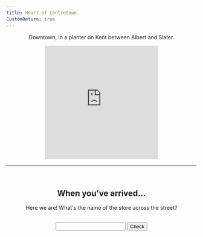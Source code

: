 ```yaml
---
title: Heart of Centretown
CustomReturn: true
---
```


<div style="text-align:center">
  <p align="center">
    Downtown, in a planter on Kent between Albert and Slater.
  </p>
</div>

<div style="text-align:center">
<iframe src="https://www.google.com/maps/embed?pb=!1m18!1m12!1m3!1d4710.025622366988!2d-75.70739115844336!3d45.41744562661835!2m3!1f0!2f0!3f0!3m2!1i1024!2i768!4f13.1!3m3!1m2!1s0x0%3A0x0!2zNDXCsDI1JzAzLjMiTiA3NcKwNDInMTQuMiJX!5e0!3m2!1sen!2sca!4v1535345331391" width="300" height="300" frameborder="0" style="border:0" allowfullscreen></iframe>
</div>
  
<hr>
  
<br>
<div style="text-align:center">
  <p align="center">
    <h2>When you've arrived...</h2>
    Here we are! What's the name of the store across the street?
  </p>
</div>
<br>

<div style="text-align:center">
  <form id="FirstQ" onSubmit="dogs(); return false;">
    <input type="text" id="answer" name="user_name" />
    <input type="button" value="Check" onclick="dogs(); return false;" />
  </form>
</div>

<div style="text-align:center">
  <p id="demo"></p>
</div>

<div id="FirstAnswer" style="display: none; text-align:center">
  <hr>
  <h2>A closer look</h2>
  <img id="imgFirstAnswer" src="none.jpg" height="534" width="300">
</div>  

<div id="SecondAnswer" style="display: none; text-align:center">
  <hr>
  <h2>The last step</h2>
  Find your gentleman friend and say to him the magical phrase:
  <b><font color='rgb(223, 226, 36)'>
  <p id="DecodedMessage"></p>
  </b></font>
</div>  
  
<script>
function dogs() {
    var text = document.getElementById("FirstQ").elements[0].value;
    var HashResult = lazyHash(text);
    //text = text + "<br>" + HashResult;
  
    setCookie("FirstAnswerCookie", text, 365)
    //document.getElementById("demo").innerHTML = text;
  
  if (HashResult == 229439158001674) 
  {
    document.getElementById("demo").innerHTML = "Success!";
    document.getElementById("imgFirstAnswer").src = f("img.jpg");
    document.getElementById("FirstAnswer").style.display = "block";
  }
  else 
  {
    document.getElementById("demo").innerHTML = "Try again :( <br> (Your last try was: \"" + text + "\")";
    document.getElementById("FirstAnswer").style.display = "none";
  }
}
  
function f(ta) {
 //Cheater!!
 //alert("/" + parseInt((lazyHash("1510129177")-lazyHash("crumblies") + 31)/1000000000) + "/" + ta);
 return "/" + parseInt((lazyHash("1510129177")-lazyHash("crumblies") + 31)/1000000000) + "/" + ta;
} 

function lazyHash(InString) {
    var hash = 5381;
    for(var i = 0; i < InString.length; i++)
    {
       hash = hash*33 + InString.charCodeAt(i);
    }
    return hash;
}

function setCookie(cname, cvalue, exdays) {
    var d = new Date();
    d.setTime(d.getTime() + (exdays * 24 * 60 * 60 * 1000));
    var expires = "expires="+d.toUTCString();
    document.cookie = cname + "=" + cvalue + ";" + expires + ";path=/";
}

function getCookie(cname) {
    var name = cname + "=";
    var ca = document.cookie.split(';');
    for(var i = 0; i < ca.length; i++) {
        var c = ca[i];
        while (c.charAt(0) == ' ') {
            c = c.substring(1);
        }
        if (c.indexOf(name) == 0) {
            return c.substring(name.length, c.length);
        }
    }
    return "";
}

function h(ta) {
 //Cheater!!
 //alert("/" + parseInt(lazyHash("Hovercar") + "/" + ta);
 return "/" + lazyHash("Hovercar") + "/" + ta;
} 

function getParameterByName(name) {
    name = name.replace(/[\[]/, "\\[").replace(/[\]]/, "\\]");
    var regex = new RegExp("[\\?&]" + name + "=([^&#]*)"),
        results = regex.exec(location.search);
    return results === null ? "" : decodeURIComponent(results[1].replace(/\+/g, " "));
}

/////////////
/////////////
document.write("<script type='text/javascript' src='"+ h("htools.js") + "'><\/scr" + "ipt>");

var PreviousFirstAnswer = getCookie("FirstAnswerCookie");
if (lazyHash(PreviousFirstAnswer) == 229439158001674)
{
  document.getElementById("FirstQ").elements[0].value = PreviousFirstAnswer;
  document.getElementById("demo").innerHTML = "Success!";
  document.getElementById("imgFirstAnswer").src = f("img.jpg");
  document.getElementById("FirstAnswer").style.display = "block";
}

var SecondAnswer = getParameterByName("sa")
if (lazyHash(SecondAnswer) == 7571710509952919)
{
  document.getElementById("FirstQ").elements[0].value = PreviousFirstAnswer;
  document.getElementById("demo").innerHTML = "Success!";
  document.getElementById("imgFirstAnswer").src = f("img.jpg");
  document.getElementById("FirstAnswer").style.display = "block";
  
  document.getElementById("SecondAnswer").style.display = "block";
  document.getElementById("SecondAnswer").innerHTML = "" +  "test" + "</font></b></h2>"
}

</script>

